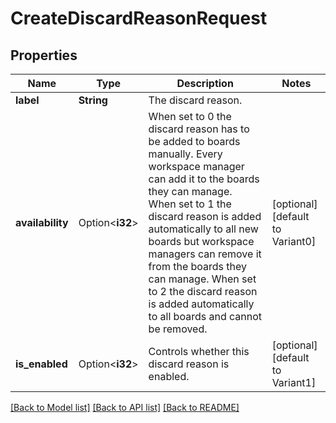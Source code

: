 # CreateDiscardReasonRequest

## Properties

Name | Type | Description | Notes
------------ | ------------- | ------------- | -------------
**label** | **String** | The discard reason. | 
**availability** | Option<**i32**> | When set to 0 the discard reason has to be added to boards manually. Every workspace manager can add it to the boards they can manage. When set to 1 the discard reason is added automatically to all new boards but workspace managers can remove it from the boards they can manage. When set to 2 the discard reason is added automatically to all boards and cannot be removed. | [optional][default to Variant0]
**is_enabled** | Option<**i32**> | Controls whether this discard reason is enabled. | [optional][default to Variant1]

[[Back to Model list]](../README.md#documentation-for-models) [[Back to API list]](../README.md#documentation-for-api-endpoints) [[Back to README]](../README.md)


